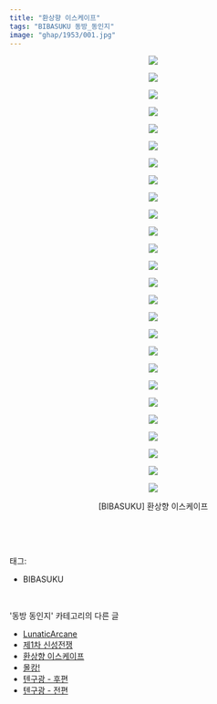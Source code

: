 ```yaml
---
title: "환상향 이스케이프"
tags: "BIBASUKU 동방_동인지"
image: "ghap/1953/001.jpg"
---
```

<div class="article">
<p style="text-align: center; clear: none; float: none;"><img src="{{ site.nasurl }}/ghap/1953/001.jpg"/></p>
<p style="text-align: center; clear: none; float: none;"><img src="{{ site.nasurl }}/ghap/1953/002.jpg"/></p>
<p style="text-align: center; clear: none; float: none;"><img src="{{ site.nasurl }}/ghap/1953/003.jpg"/></p>
<p style="text-align: center; clear: none; float: none;"><img src="{{ site.nasurl }}/ghap/1953/004.jpg"/></p>
<p style="text-align: center; clear: none; float: none;"><img src="{{ site.nasurl }}/ghap/1953/005.jpg"/></p>
<p style="text-align: center; clear: none; float: none;"><img src="{{ site.nasurl }}/ghap/1953/006.jpg"/></p>
<p style="text-align: center; clear: none; float: none;"><img src="{{ site.nasurl }}/ghap/1953/007.jpg"/></p>
<p style="text-align: center; clear: none; float: none;"><img src="{{ site.nasurl }}/ghap/1953/008.jpg"/></p>
<p style="text-align: center; clear: none; float: none;"><img src="{{ site.nasurl }}/ghap/1953/009.jpg"/></p>
<p style="text-align: center; clear: none; float: none;"><img src="{{ site.nasurl }}/ghap/1953/010.jpg"/></p>
<p style="text-align: center; clear: none; float: none;"><img src="{{ site.nasurl }}/ghap/1953/011.jpg"/></p>
<p style="text-align: center; clear: none; float: none;"><img src="{{ site.nasurl }}/ghap/1953/012.jpg"/></p>
<p style="text-align: center; clear: none; float: none;"><img src="{{ site.nasurl }}/ghap/1953/013.jpg"/></p>
<p style="text-align: center; clear: none; float: none;"><img src="{{ site.nasurl }}/ghap/1953/014.jpg"/></p>
<p style="text-align: center; clear: none; float: none;"><img src="{{ site.nasurl }}/ghap/1953/015.jpg"/></p>
<p style="text-align: center; clear: none; float: none;"><img src="{{ site.nasurl }}/ghap/1953/016.jpg"/></p>
<p style="text-align: center; clear: none; float: none;"><img src="{{ site.nasurl }}/ghap/1953/017.jpg"/></p>
<p style="text-align: center; clear: none; float: none;"><img src="{{ site.nasurl }}/ghap/1953/018.jpg"/></p>
<p style="text-align: center; clear: none; float: none;"><img src="{{ site.nasurl }}/ghap/1953/019.jpg"/></p>
<p style="text-align: center; clear: none; float: none;"><img src="{{ site.nasurl }}/ghap/1953/020.jpg"/></p>
<p style="text-align: center; clear: none; float: none;"><img src="{{ site.nasurl }}/ghap/1953/021.jpg"/></p>
<p style="text-align: center; clear: none; float: none;"><img src="{{ site.nasurl }}/ghap/1953/022.jpg"/></p>
<p style="text-align: center; clear: none; float: none;"><img src="{{ site.nasurl }}/ghap/1953/023.jpg"/></p>
<p style="text-align: center; clear: none; float: none;"><img src="{{ site.nasurl }}/ghap/1953/024.jpg"/></p>
<p style="text-align: center; clear: none; float: none;"><img src="{{ site.nasurl }}/ghap/1953/025.jpg"/></p>
<p style="text-align: center; clear: none; float: none;"><img src="{{ site.nasurl }}/ghap/1953/026.jpg"/></p>
<p style="text-align: center; clear: none; float: none;">[BIBASUKU] 환상향 이스케이프</p>
<p><br/></p>
</div><br/>
<div class="tagTrail">
<p>태그: </p>
<ul>
<li>BIBASUKU</li>
</ul>
</div><br/>
<div class="another">
<p>'동방 동인지' 카테고리의 다른 글</p>
<ul>
<li><a href="/2016-09-01-ghap_1955">LunaticArcane</a></li>
<li><a href="/2016-09-01-ghap_1954">제1차 신성전쟁</a></li>
<li><a href="/2016-09-01-ghap_1953">환상향 이스케이프</a></li>
<li><a href="/2016-09-01-ghap_1952">몰캉!</a></li>
<li><a href="/2016-09-01-ghap_1951">텐구광 - 후편</a></li>
<li><a href="/2016-09-01-ghap_1950">텐구광 - 전편</a></li>
</ul>
</div><br/>
<div class="cb_module cb_fluid">
<div class="cb_wrt cb_profile">
</div><!-- commentList close -->
</div><br/>
